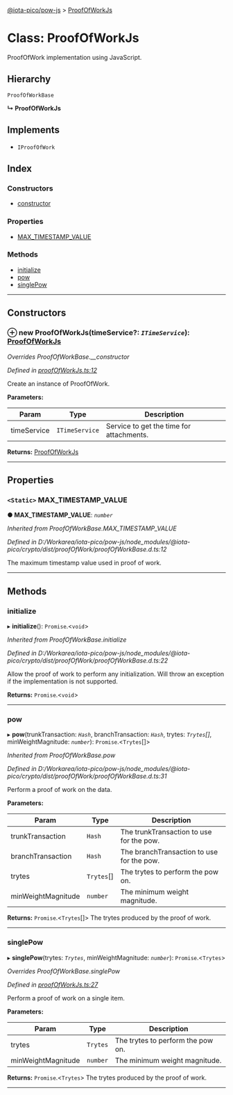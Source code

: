 [@iota-pico/pow-js](../README.md) > [ProofOfWorkJs](../classes/proofofworkjs.md)

# Class: ProofOfWorkJs

ProofOfWork implementation using JavaScript.

## Hierarchy

 `ProofOfWorkBase`

**↳ ProofOfWorkJs**

## Implements

* `IProofOfWork`

## Index

### Constructors

* [constructor](proofofworkjs.md#constructor)

### Properties

* [MAX_TIMESTAMP_VALUE](proofofworkjs.md#max_timestamp_value)

### Methods

* [initialize](proofofworkjs.md#initialize)
* [pow](proofofworkjs.md#pow)
* [singlePow](proofofworkjs.md#singlepow)

---

## Constructors

<a id="constructor"></a>

### ⊕ **new ProofOfWorkJs**(timeService?: *`ITimeService`*): [ProofOfWorkJs](proofofworkjs.md)

*Overrides ProofOfWorkBase.__constructor*

*Defined in [proofOfWorkJs.ts:12](https://github.com/iota-pico/pow-js/blob/cf1d86c/src/proofOfWorkJs.ts#L12)*

Create an instance of ProofOfWork.

**Parameters:**

| Param | Type | Description |
| ------ | ------ | ------ |
| timeService | `ITimeService`   |  Service to get the time for attachments. |

**Returns:** [ProofOfWorkJs](proofofworkjs.md)

---

## Properties

<a id="max_timestamp_value"></a>

### `<Static>` MAX_TIMESTAMP_VALUE

**●  MAX_TIMESTAMP_VALUE**:  *`number`* 

*Inherited from ProofOfWorkBase.MAX_TIMESTAMP_VALUE*

*Defined in D:/Workarea/iota-pico/pow-js/node_modules/@iota-pico/crypto/dist/proofOfWork/proofOfWorkBase.d.ts:12*

The maximum timestamp value used in proof of work.

___

## Methods

<a id="initialize"></a>

###  initialize

▸ **initialize**(): `Promise`.<`void`>

*Inherited from ProofOfWorkBase.initialize*

*Defined in D:/Workarea/iota-pico/pow-js/node_modules/@iota-pico/crypto/dist/proofOfWork/proofOfWorkBase.d.ts:22*

Allow the proof of work to perform any initialization. Will throw an exception if the implementation is not supported.

**Returns:** `Promise`.<`void`>

___

<a id="pow"></a>

###  pow

▸ **pow**(trunkTransaction: *`Hash`*, branchTransaction: *`Hash`*, trytes: *`Trytes`[]*, minWeightMagnitude: *`number`*): `Promise`.<`Trytes`[]>

*Inherited from ProofOfWorkBase.pow*

*Defined in D:/Workarea/iota-pico/pow-js/node_modules/@iota-pico/crypto/dist/proofOfWork/proofOfWorkBase.d.ts:31*

Perform a proof of work on the data.

**Parameters:**

| Param | Type | Description |
| ------ | ------ | ------ |
| trunkTransaction | `Hash`   |  The trunkTransaction to use for the pow. |
| branchTransaction | `Hash`   |  The branchTransaction to use for the pow. |
| trytes | `Trytes`[]   |  The trytes to perform the pow on. |
| minWeightMagnitude | `number`   |  The minimum weight magnitude. |

**Returns:** `Promise`.<`Trytes`[]>
The trytes produced by the proof of work.

___

<a id="singlepow"></a>

###  singlePow

▸ **singlePow**(trytes: *`Trytes`*, minWeightMagnitude: *`number`*): `Promise`.<`Trytes`>

*Overrides ProofOfWorkBase.singlePow*

*Defined in [proofOfWorkJs.ts:27](https://github.com/iota-pico/pow-js/blob/cf1d86c/src/proofOfWorkJs.ts#L27)*

Perform a proof of work on a single item.

**Parameters:**

| Param | Type | Description |
| ------ | ------ | ------ |
| trytes | `Trytes`   |  The trytes to perform the pow on. |
| minWeightMagnitude | `number`   |  The minimum weight magnitude. |

**Returns:** `Promise`.<`Trytes`>
The trytes produced by the proof of work.

___

